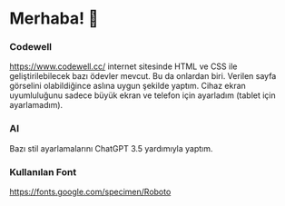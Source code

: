 
# Merhaba! 👋

### Codewell

https://www.codewell.cc/ internet sitesinde HTML ve CSS ile geliştirilebilecek bazı ödevler mevcut. Bu da onlardan biri. Verilen sayfa görselini olabildiğince aslına uygun şekilde yaptım.
Cihaz ekran uyumluluğunu sadece büyük ekran ve telefon için ayarladım (tablet için ayarlamadım). 

### AI
Bazı stil ayarlamalarını ChatGPT 3.5 yardımıyla yaptım. 

### Kullanılan Font

https://fonts.google.com/specimen/Roboto


